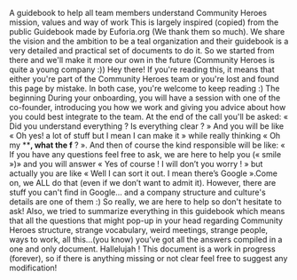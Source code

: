 A guidebook to help all team members understand Community Heroes mission, values and way of work
This is largely inspired (copied) from the public Guidebook made by Euforia.org (We thank them so much). We share the vision and the ambition to be a teal organization and their guidebook is a very detailed and practical set of documents to do it. So we started from there and we'll make it more our own in the future (Community Heroes is quite a young company :))
Hey there! 
If you're reading this, it means that either you're part of the Community Heroes team or you're lost and found this page by mistake. In both case, you're welcome to keep reading :) 
The beginning
During your onboarding, you will have a session with one of the co-founder, introducing you how we work and giving you advice about how you could best integrate to the team. At the end of the call you'll be asked: « Did you understand everything ? Is everything clear ? » And you will be like « Oh yes! a lot of stuff but I mean I can make it » while really thinking « Oh my ******, what the f**** ? ». And then of course the kind responsible will be like: « If you have any questions feel free to ask, we are here to help you (« smile »)» and you will answer « Yes of course ! I will don’t you worry ! » but actually you are like « Well I can sort it out. I mean there’s Google ».Come on, we ALL do that (even if we don’t want to admit it).
However, there are stuff you can't find in Google... and a company structure and culture's details are one of them :) So really, we are here to help so don't hesitate to ask! 
Also, we tried to summarize everything in this guidebook which means that all the questions that might pop-up in your head regarding Community Heroes structure, strange vocabulary, weird meetings, strange people, ways to work, all this…(you know) you’ve got all the answers compiled in a one and only document. Hallelujah !
This document is a work in progress (forever), so if there is anything missing or not clear feel free to suggest any modification! 